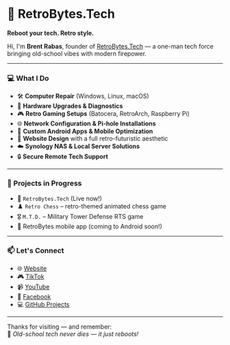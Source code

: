 # 👾 RetroBytes.Tech

**Reboot your tech. Retro style.**

Hi, I'm **Brent Rabas**, founder of [RetroBytes.Tech](https://retrobytes.tech) — a one-man tech force bringing old-school vibes with modern firepower.

---

### 💻 What I Do

- 🛠️ **Computer Repair** (Windows, Linux, macOS)
- 🧰 **Hardware Upgrades & Diagnostics**
- 🎮 **Retro Gaming Setups** (Batocera, RetroArch, Raspberry Pi)
- 🌐 **Network Configuration & Pi-hole Installations**
- 📲 **Custom Android Apps & Mobile Optimization**
- 🌈 **Website Design** with a full retro-futuristic aesthetic
- ☁️ **Synology NAS & Local Server Solutions**
- 🔒 **Secure Remote Tech Support**

---

### 🚀 Projects in Progress

- 🔧 `RetroBytes.Tech` (Live now!)
- ♟️ `Retro Chess` – retro-themed animated chess game
- 🎖️ `M.T.D.` – Military Tower Defense RTS game
- 📱 RetroBytes mobile app (coming to Android soon!)

---

### 📫 Let's Connect

- 🌐 [Website](https://retrobytes.tech)  
- 🎮 [TikTok](https://www.tiktok.com/@retrobytes.tech)  
- 📹 [YouTube](https://www.youtube.com/channel/UCnv2zPsLftODTbGEMlR_DDQ)  
- 💬 [Facebook](https://www.facebook.com/profile.php?id=61578094130423)  
- 💻 [GitHub Projects](https://github.com/retrobytesdotech)

---

Thanks for visiting — and remember:  
🧠 _Old-school tech never dies — it just reboots!_








